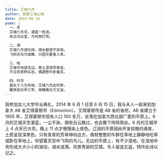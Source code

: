 ```yaml
---
title: 艾城六月
author: 放歌江海山阙
date: 2014-06-16
poem: |
  一、天
  艾城六月天，湛蓝一色涟。
  未见乌云至，为何雨打帘。

  二、湖
  艾城六月湖光绮，湖水碧澄不染埃。
  飞鸣天鸟为谁舞，只因华夏客人来。

  三、地
  艾城平地望无边，黑土深深芳草连。
  不见农家种五谷，偶遇憨牛卧看天。

  四、时令
  昼长十八为何地，艾城六月此时季。
  醒来旭日早三竿，临睡霞光万丈迷。
---
```


因参加女儿大学毕业典礼，2014 年 6 月 1 日至 6 月 15 日，我与夫人一起来到加拿大 AB 省艾得蒙顿市（Edmonton）。艾得蒙顿市是 AB 省的省府。AB 省建立于 1905 年，艾得蒙顿市现有人口 100 多万，坐落在加拿大西北部广袤的平原上。6 月的艾城天空湛蓝，一尘不染，偶有白云飘过，也会撒下阵阵雨丝。6 月的艾城早上 4 点天已大亮，晚上 11 点才慢慢染上夜色。辽阔的平原因尚开发较晚的缘故，土质呈现深黑色，只有青青的芳草伸向远方，偶有憨憨的牛群在草地上静静地吃草或卧在草地上，仰望着天空中飞鸣的鸟儿。无边的平原上，有不少湿地，在湿地中央形成大大小小的湖泊，湖水涟漪。风景秀丽的艾城，令人留连忘返，特作此诗以记之。
